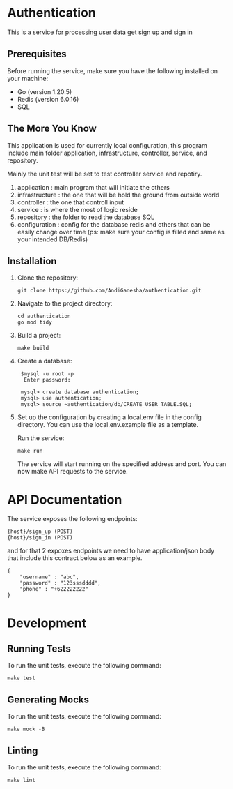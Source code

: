 # Authentication

This is a service for processing user data get sign up and sign in

## Prerequisites

Before running the service, make sure you have the following installed on your machine:

- Go (version 1.20.5)
- Redis (version 6.0.16)
- SQL

## The More You Know
This application is used for currently local configuration, this program include main folder application, infrastructure, controller, service, and repository.

Mainly the unit test will be set to test controller service and repotiry.
1. application : main program that will initiate the others
2. infrastructure : the one that will be hold the ground from outside world
3. controller : the one that controll input
4. service : is where the most of logic reside
5. repository : the folder to read the database SQL
6. configuration : config for the database redis and others that can be easily change over time (ps: make sure your config is filled and same as your intended DB/Redis)

## Installation

1. Clone the repository:

   ```shell
   git clone https://github.com/AndiGanesha/authentication.git
2. Navigate to the project directory:

   ```shell
   cd authentication
   go mod tidy
3. Build a project:

   ```shell
   make build
4. Create a database:

   ```shell
    $mysql -u root -p
     Enter password:

    mysql> create database authentication;
    mysql> use authentication;
    mysql> source ~authentication/db/CREATE_USER_TABLE.SQL;
5. Set up the configuration by creating a local.env file in the config directory. You can use the local.env.example file as a template.

    Run the service:

    ```shell
   make run
   ```
    The service will start running on the specified address and port. You can now make API requests to the service.

# API Documentation

The service exposes the following endpoints:

    {host}/sign_up (POST)
    {host}/sign_in (POST)

and for that 2 expoxes endpoints we need to have application/json body that include this contract below as an example.

    {
        "username" : "abc",
        "password" : "123sssdddd",
        "phone" : "+622222222"
    }
# Development
## Running Tests

To run the unit tests, execute the following command:
```shell
make test
```
## Generating Mocks

To run the unit tests, execute the following command:
```shell
make mock -B
```
## Linting

To run the unit tests, execute the following command:
```shell
make lint
```